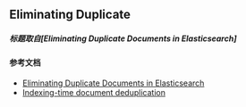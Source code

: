 
## Eliminating Duplicate
##### 标题取自[Eliminating Duplicate Documents in Elasticsearch]

#### 参考文档
  * [Eliminating Duplicate Documents in Elasticsearch](https://qbox.io/blog/minimizing-document-duplication-in-elasticsearch)
  * [Indexing-time document deduplication](https://discuss.elastic.co/t/indexing-time-document-deduplication/4579)
